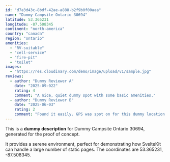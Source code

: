 ```yaml
---
id: "d7a3d43c-8bdf-42ae-a888-b2f9b0f00aaa"
name: "Dummy Campsite Ontario 30694"
latitude: 53.365231
longitude: -87.508345
continent: "north-america"
country: "canada"
region: "ontario"
amenities:
  - "RV-suitable"
  - "cell-service"
  - "fire-pit"
  - "toilet"
images:
  - "https://res.cloudinary.com/demo/image/upload/v1/sample.jpg"
reviews:
  - author: "Dummy Reviewer A"
    date: "2025-09-022"
    rating: 4
    comment: "A nice, quiet dummy spot with some basic amenities."
  - author: "Dummy Reviewer B"
    date: "2025-06-03"
    rating: 2
    comment: "Found it easily. GPS was spot on for this dummy location."
---
```


This is a **dummy description** for Dummy Campsite Ontario 30694, generated for the proof of concept.

It provides a serene environment, perfect for demonstrating how SvelteKit can handle a large number of static pages. The coordinates are 53.365231, -87.508345.
